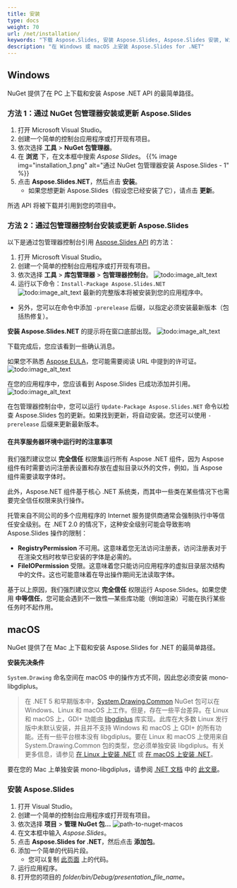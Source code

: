 ```yaml
---
title: 安装
type: docs
weight: 70
url: /net/installation/
keywords: "下载 Aspose.Slides, 安装 Aspose.Slides, Aspose.Slides 安装, Windows, macOS, .NET"
description: "在 Windows 或 macOS 上安装 Aspose.Slides for .NET"
---
```


## **Windows**
NuGet 提供了在 PC 上下载和安装 Aspose .NET API 的最简单路径。

### **方法 1：通过 NuGet 包管理器安装或更新 Aspose.Slides**

1. 打开 Microsoft Visual Studio。
2. 创建一个简单的控制台应用程序或打开现有项目。
3. 依次选择 **工具** > **NuGet 包管理器**。
4. 在 **浏览** 下，在文本框中搜索 *Aspose Slides*。
{{% image img="installation_1.png" alt="通过 NuGet 包管理器安装 Aspose.Slides - 1" %}}
5. 点击 **Aspose.Slides.NET**，然后点击 **安装**。
   * 如果您想更新 Aspose.Slides（假设您已经安装了它），请点击 **更新**。

所选 API 将被下载并引用到您的项目中。

### **方法 2：通过包管理器控制台安装或更新 Aspose.Slides**

以下是通过包管理器控制台引用 [Aspose.Slides API](https://www.nuget.org/packages/Aspose.Slides.NET/) 的方法：

1. 打开 Microsoft Visual Studio。
2. 创建一个简单的控制台应用程序或打开现有项目。
3. 依次选择 **工具** > **库包管理器** > **包管理器控制台**。
![todo:image_alt_text](installation_2.png)
4. 运行以下命令：`Install-Package Aspose.Slides.NET`
![todo:image_alt_text](installation_3.png)
最新的完整版本将被安装到您的应用程序中。

* 另外，您可以在命令中添加 `-prerelease` 后缀，以指定必须安装最新版本（包括热修复）。

**安装 Aspose.Slides.NET** 的提示将在窗口底部出现。
![todo:image_alt_text](installation_4.png)

下载完成后，您应该看到一些确认消息。

如果您不熟悉 [Aspose EULA](https://about.aspose.com/legal/eula)，您可能需要阅读 URL 中提到的许可证。
![todo:image_alt_text](installation_5.png)

在您的应用程序中，您应该看到 Aspose.Slides 已成功添加并引用。
![todo:image_alt_text](installation_6.png)

在包管理器控制台中，您可以运行 `Update-Package Aspose.Slides.NET` 命令以检查 Aspose.Slides 包的更新。如果找到更新，将自动安装。您还可以使用 `-prerelease` 后缀来更新最新版本。

#### **在共享服务器环境中运行时的注意事项**
我们强烈建议您以 **完全信任** 权限集运行所有 Aspose .NET 组件，因为 Aspose 组件有时需要访问注册表设置和存放在虚拟目录以外的文件，例如，当 Aspose 组件需要读取字体时。

此外，Aspose.NET 组件基于核心 .NET 系统类，而其中一些类在某些情况下也需要完全信任权限来执行操作。

托管来自不同公司的多个应用程序的 Internet 服务提供商通常会强制执行中等信任安全级别。在 .NET 2.0 的情况下，这种安全级别可能会导致影响 Aspose.Slides 操作的限制：

- **RegistryPermission** 不可用。这意味着您无法访问注册表，访问注册表对于在渲染文档时枚举已安装的字体是必需的。
- **FileIOPermission** 受限。这意味着您只能访问应用程序的虚拟目录层次结构中的文件。这也可能意味着在导出操作期间无法读取字体。

基于以上原因，我们强烈建议您以 **完全信任** 权限运行 Aspose.Slides。如果您使用 **中等信任**，您可能会遇到不一致性—某些库功能（例如渲染）可能在执行某些任务时不起作用。

## **macOS**

NuGet 提供了在 Mac 上下载和安装 Aspose.Slides for .NET 的最简单路径。

**安装先决条件**

`System.Drawing` 命名空间在 macOS 中的操作方式不同，因此您必须安装 mono-libgdiplus。

> 在 .NET 5 和早期版本中，[System.Drawing.Common](https://www.nuget.org/packages/System.Drawing.Common/) NuGet 包可以在 Windows、Linux 和 macOS 上工作。但是，存在一些平台差异。在 Linux 和 macOS 上，GDI+ 功能由 [libgdiplus](https://www.mono-project.com/docs/gui/libgdiplus/) 库实现。此库在大多数 Linux 发行版中未默认安装，并且并不支持 Windows 和 macOS 上 GDI+ 的所有功能。还有一些平台根本没有 libgdiplus。要在 Linux 和 macOS 上使用来自 System.Drawing.Common 包的类型，您必须单独安装 libgdiplus。有关更多信息，请参见 [在 Linux 上安装 .NET](https://docs.microsoft.com/en-us/dotnet/core/install/linux) 或 [在 macOS 上安装 .NET](https://docs.microsoft.com/en-us/dotnet/core/install/macos#libgdiplus)。

要在您的 Mac 上单独安装 mono-libgdiplus，请参阅 [.NET 文档](https://docs.microsoft.com/en-us/dotnet/core/install/macos#libgdiplus) 中的 [此文章](https://docs.microsoft.com/en-us/dotnet/core/install/macos#libgdiplus)。 

### **安装 Aspose.Slides**

1. 打开 Visual Studio。
2. 创建一个简单的控制台应用程序或打开现有项目。
3. 依次选择 **项目** > **管理 NuGet 包...**
   ![path-to-nuget-macos](path-to-nuget-macos.png)
4. 在文本框中输入 *Aspose.Slides*。
5. 点击 **Aspose.Slides for .NET**，然后点击 **添加包**。
6. 添加一个简单的代码片段。
   * 您可以复制 [此页面](slides/net/create-presentation/) 上的代码。
7. 运行应用程序。
8. 打开您的项目的 *folder/bin/Debug/presentation_file_name*。